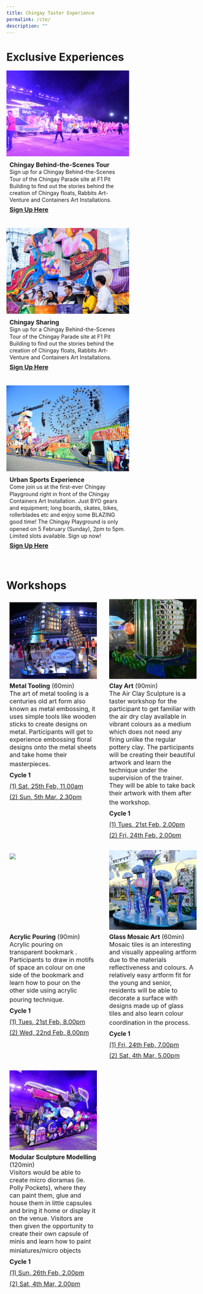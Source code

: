```yaml
---
title: Chingay Taster Experience
permalink: /cte/
description: ""
---
```

# Exclusive Experiences

<div style="display: grid; grid-template-columns: repeat(auto-fit, minmax(228px, 1fr)); gap:1rem; padding:0px">


<div style="display: block; overflow:hidden; text-decoration: none;  max-width: 20rem;">
<div style="= min-height:14rem; max-height:14rem; overflow:hidden;"><img style="min-height:14rem; object-fit: cover; position:relative; top:rem;" src="/images/CTE/BTS.png"></div>
<div style="padding:.5rem; padding-top:.8rem; padding-bottom:2rem; text-align:left; line-height: 1.3em;"><span style= "font-size: 1rem; font-weight: bold;">Chingay Behind-the-Scenes Tour</span><br><span>Sign up for a Chingay Behind-the-Scenes Tour of the Chingay Parade site at F1 Pit Building to find out the stories behind the creation of Chingay floats, Rabbits Art-Venture and Containers Art Installations.   </span><br><span style="line-height: 2em; font-size: 1rem; font-weight: bold;"><a href="LINKHERE" target="_blank">Sign Up Here</a></span></div></div>

</div>
	
<div style="display: block; overflow:hidden; text-decoration: none;  max-width: 20rem;">
<div style="= min-height:14rem; max-height:14rem; overflow:hidden;"><img style="min-height:14rem; object-fit: cover; position:relative; top:-9rem;" src="/images/CTE/Panelist.jpg"></div>
<div style="padding:.5rem; padding-top:.8rem; padding-bottom:2rem; text-align:left; line-height: 1.3em;"><span style= "font-size: 1rem; font-weight: bold;">Chingay Sharing</span><br><span>Sign up for a Chingay Behind-the-Scenes Tour of the Chingay Parade site at F1 Pit Building to find out the stories behind the creation of Chingay floats, Rabbits Art-Venture and Containers Art Installations.  </span><br><span style="line-height: 2em; font-size: 1rem; font-weight: bold;"><a href="LINKHERE" target="_blank">Sign Up Here</a></span></div></div>
	
	
<div style="display: block; overflow:hidden; text-decoration: none;  max-width: 20rem;">
<div style="= min-height:14rem; max-height:14rem; overflow:hidden;"><img style="min-height:14rem; object-fit: cover; position:relative; top:rem;" src="/images/CTE/UrbanSports.jpg"></div>
<div style="padding:.5rem; padding-top:.8rem; padding-bottom:2rem; text-align:left; line-height: 1.3em;"><span style= "font-size: 1rem; font-weight: bold;">Urban Sports Experience</span><br><span>Come join us at the first-ever Chingay Playground right in front of the Chingay Containers Art Installation.  Just BYO gears and equipment; long boards, skates, bikes, rollerblades etc and enjoy some BLAZING good time!  The Chingay Playground is only opened on 5 February (Sunday), 2pm to 5pm.  Limited slots available.  Sign up now! </span><br><span style="line-height: 2em; font-size: 1rem; font-weight: bold;"><a href="LINKHERE" target="_blank">Sign Up Here</a></span></div></div>


# Workshops

<div style="display: grid; grid-template-columns: repeat(auto-fit, minmax(228px, 1fr)); gap:1rem; padding:0px">
	
<div style="display: block; overflow:hidden; text-decoration: none;  max-width: 20rem;">
<div style="min-height:12rem; max-height:12rem; overflow:hidden; padding:.5rem;"><img style="min-height:12rem; object-fit: cover; position:relative; top:rem;" src="/images/CTE/Tooling.jpg"></div><div style= "font-size: 1rem; padding:.5rem;"> 
<span style="font-weight: bold">Metal Tooling</span> (60min)<br>The art of metal tooling is a centuries old art form also known as metal embossing, it uses simple tools like wooden sticks to create designs on metal.
Participants will get to experience embossing floral designs onto the metal sheets and take home their  masterpieces. 
<span style="line-height:1.8rem">
<br><span style="font-weight:bold;">Cycle 1</span>
<br><a href="https://form.gov.sg/#!/61e8420767949600143cf75c?622f011a09260b0012490c8c=001%20junelimhz" target="_blank">(1)	Sat, 25th Feb, 11.00am</a>
<br><a href="https://form.gov.sg/#!/61e8420767949600143cf75c?622f011a09260b0012490c8c=001%20junelimhz" target="_blank">(2)	Sun, 5th Mar, 2.30pm</a>
</span>
</div></div>

<div style="display: block; overflow:hidden; text-decoration: none;  max-width: 20rem;">
<div style="min-height:12rem; max-height:12rem; overflow:hidden; padding:.5rem;"><img style="min-height:12rem; object-fit: cover; position:relative; top:-6rem;" src="/images/CTE/Clay.jpg"></div><div style= "font-size: 1rem; padding:.5rem;"> 
<span style="font-weight: bold">Clay Art</span> (90min)<br>The Air Clay Sculpture is a taster workshop for the participant to get familiar with the air dry clay available in vibrant colours as a medium which does not need any firing unlike the regular pottery clay. The participants will be creating their beautiful artwork and learn the technique under the supervision of the trainer. They will be able to take back their artwork with them after the workshop.
<span style="line-height:1.8rem">
<br><span style="font-weight:bold;">Cycle 1</span>
<br><a href="https://form.gov.sg/#!/61e8420767949600143cf75c?622f011a09260b0012490c8c=001%20junelimhz" target="_blank">(1)	Tues, 21st Feb, 2.00pm</a>
<br><a href="https://form.gov.sg/#!/61e8420767949600143cf75c?622f011a09260b0012490c8c=001%20junelimhz" target="_blank">(2)	Fri, 24th Feb, 2.00pm</a>
</span>
</div></div>


<div style="display: block; overflow:hidden; text-decoration: none;  max-width: 20rem;">
<div style="min-height:12rem; max-height:12rem; overflow:hidden; padding:.5rem;"><img style="min-height:12rem; object-fit: cover; position:relative; top:rem;" src="/images/CTE/Acrylic.jpg"></div><div style= "font-size: 1rem; padding:.5rem;"> 
<span style="font-weight: bold">Acrylic Pouring</span> (90min)<br>Acrylic pouring on transparent bookmark . Participants to draw in motifs of space an colour on one side of the bookmark and learn how to pour on the other side using acrylic pouring technique.
<span style="line-height:1.8rem">
<br><span style="font-weight:bold;">Cycle 1</span>
<br><a href="https://form.gov.sg/#!/61e8420767949600143cf75c?622f011a09260b0012490c8c=001%20junelimhz" target="_blank">(1)	Tues, 21st Feb, 8.00pm</a>
<br><a href="https://form.gov.sg/#!/61e8420767949600143cf75c?622f011a09260b0012490c8c=001%20junelimhz" target="_blank">(2)	Wed, 22nd Feb, 8.00pm</a>
</span>
</div></div>
	

<div style="display: block; overflow:hidden; text-decoration: none;  max-width: 20rem;">
<div style="min-height:12rem; max-height:12rem; overflow:hidden; padding:.5rem;"><img style="min-height:12rem; object-fit: cover; position:relative; top:-2rem;" src="/images/CTE/Glass.jpg"></div><div style= "font-size: 1rem; padding:.5rem;"> 
<span style="font-weight: bold">Glass Mosaic Art</span> (60min)<br>Mosaic tiles is an interesting and visually appealing artform due to the materials reflectiveness and colours. A relatively easy artform fit for the young and senior, residents will be able to decorate a surface with designs made up of glass tiles and also learn colour coordination in the process.
<span style="line-height:1.8rem">
<br><span style="font-weight:bold;">Cycle 1</span>
<br><a href="https://form.gov.sg/#!/61e8420767949600143cf75c?622f011a09260b0012490c8c=001%20junelimhz" target="_blank">(1)	Fri, 24th Feb, 7.00pm</a>
<br><a href="https://form.gov.sg/#!/61e8420767949600143cf75c?622f011a09260b0012490c8c=001%20junelimhz" target="_blank">(2)	Sat, 4th Mar, 5.00pm</a>
</span>
</div></div>
	

<div style="display: block; overflow:hidden; text-decoration: none;  max-width: 20rem;">
<div style="min-height:12rem; max-height:12rem; overflow:hidden; padding:.5rem;"><img style="min-height:12rem; object-fit: cover; position:relative; top:-2rem;" src="/images/CTE/modular.jpg"></div><div style= "font-size: 1rem; padding:.5rem;"> 
<span style="font-weight: bold">Modular Sculpture Modelling</span> (120min)<br>Visitors would be able to create micro dioramas (ie. Polly Pockets), where they can paint them, glue and house them in little capsules and bring it home or display it on the venue. Visitors are then given the opportunity to create their own capsule of minis and learn how to paint miniatures/micro objects
<span style="line-height:1.8rem">
<br><span style="font-weight:bold;">Cycle 1</span>
<br><a href="https://form.gov.sg/#!/61e8420767949600143cf75c?622f011a09260b0012490c8c=001%20junelimhz" target="_blank">(1)	Sun, 26th Feb, 2.00pm</a>
<br><a href="https://form.gov.sg/#!/61e8420767949600143cf75c?622f011a09260b0012490c8c=001%20junelimhz" target="_blank">(2)	Sat, 4th Mar, 2.00pm</a>
</span>
</div></div>
	
</div>